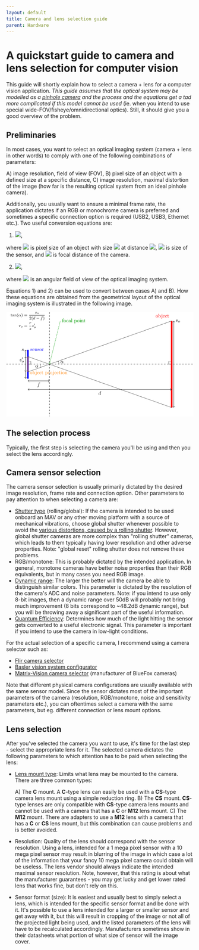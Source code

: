 ```yaml
---
layout: default
title: Camera and lens selection guide
parent: Hardware
---
```


# A quickstart guide to camera and lens selection for computer vision

This guide will shortly explain how to select a camera + lens for a computer vision application.
*This guide assumes that the optical system may be modelled as a [pinhole camera](https://en.wikipedia.org/wiki/Pinhole_camera_model) and the process and the equations get a tad more complicated if this model cannot be used* (ie. when you intend to use special wide-FOV/fisheye/omnidirectional optics).
Still, it should give you a good overview of the problem.

## Preliminaries

In most cases, you want to select an optical imaging system (camera + lens in other words) to comply with one of the following combinations of parameters:

 A) image resolution, field of view (FOV),
 B) pixel size of an object with a defined size at a specific distance,
 C) image resolution, maximal distortion of the image (how far is the resulting optical system from an ideal pinhole camera).

Additionally, you usually want to ensure a minimal frame rate, the application dictates if an RGB or monochrome camera is preferred and sometimes a specific connection option is required (USB2, USB3, Ethernet etc.).
Two useful conversion equations are:

 1) <img src="https://render.githubusercontent.com/render/math?math=r_o=\frac{rs_of}{s(d-f)}">,

where <img src="https://render.githubusercontent.com/render/math?math=r_o"> is pixel size of an object with size <img src="https://render.githubusercontent.com/render/math?math=s_o"> at distance <img src="https://render.githubusercontent.com/render/math?math=d">, <img src="https://render.githubusercontent.com/render/math?math=s"> is size of the sensor, and <img src="https://render.githubusercontent.com/render/math?math=f"> is focal distance of the camera.

 2) <img src="https://render.githubusercontent.com/render/math?math=FOV=2\mathrm{atan}\left(\frac{s}{2f}\right)">,

where <img src="https://render.githubusercontent.com/render/math?math=FOV"> is an angular field of view of the optical imaging system.

Equations 1) and 2) can be used to convert between cases A) and B).
How these equations are obtained from the geometrical layout of the optical imaging system is illustrated in the following image.

![Illustration of the optical imaging system geometry](fig/lens_selection1.svg)

## The selection process

Typically, the first step is selecting the camera you'll be using and then you select the lens accordingly.

## Camera sensor selection

The camera sensor selection is usually primarily dictated by the desired image resolution, frame rate and connection option.
Other parameters to pay attention to when selecting a camera are:

 * [Shutter type](https://www.flir.com/support-center/iis/machine-vision/knowledge-base/key-differences-between-rolling-shutter-and-frame-global-shutter/) (rolling/global):
   If the camera is intended to be used onboard an MAV or any other moving platform with a source of mechanical vibrations, choose global shutter whenever possible to avoid the [various distortions, caused by a rolling shutter](https://en.wikipedia.org/wiki/Rolling_shutter).
   However, global shutter cameras are more complex than "rolling shutter" cameras, which leads to them typically having lower resolution and other adverse properties.
   Note: "global reset" rolling shutter does not remove these problems.
 * RGB/monotone:
   This is probably dictated by the intended application.
   In general, monotone cameras have better noise properties than their RGB equivalents, but in many cases you need RGB image.
 * [Dynamic range](https://en.wikipedia.org/wiki/Dynamic_range):
   The larger the better will the camera be able to distinguish similar colors. 
   This parameter is dictated by the resolution of the camera's ADC and noise parameters.
   Note: if you intend to use only 8-bit images, then a dynamic range over 50dB will probably not bring much improvement (8 bits correspond to ~48.2dB dynamic range), but you will be throwing away a significant part of the useful information.
 * [Quantum Efficiency](https://www.flir.com/discover/iis/machine-vision/how-to-evaluate-camera-sensitivity/):
   Determines how much of the light hitting the sensor gets converted to a useful electronic signal.
   This parameter is important if you intend to use the camera in low-light conditions.

For the actual selection of a specific camera, I recommend using a camera selector such as:

 * [Flir camera selector](https://www.flir.com/browse/industrial/machine-vision-cameras/modelselector/)
 * [Basler vision system configurator](https://www.baslerweb.com/en/products/tools/vision-system-configurator/#/selection/camera)
 * [Matrix-Vision camera selector](https://www.matrix-vision.com/camera-selector.html) (manufacturer of BlueFox cameras)

Note that different physical camera configurations are usually available with the same sensor model.
Since the sensor dictates most of the important parameters of the camera (resolution, RGB/monotone, noise and sensitivity parameters etc.), you can oftentimes select a camera with the same parameters, but eg. different connection or lens mount options. 

## Lens selection

After you've selected the camera you want to use, it's time for the last step - select the appropriate lens for it.
The selected camera dictates the following parameters to which attention has to be paid when selecting the lens:

 * [Lens mount type](https://www.flir.com/support-center/iis/machine-vision/application-note/selecting-a-lens-for-your-camera/):
   Limits what lens may be mounted to the camera.
   There are three common types:
   
    A) The **C** mount. A **C**-type lens can easily be used with a **CS**-type camera lens mount using a simple reduction ring.
    B) The **CS** mount. **CS**-type lenses are only compatible with **CS**-type camera lens mounts and cannot be used with a camera that has a **C** or **M12** lens mount.
    C) The **M12** mount. There are adapters to use a **M12** lens with a camera that has a **C** or **CS** lens mount, but this combination can cause problems and is better avoided.
 * Resolution:
   Quality of the lens should correspond with the sensor resolution.
   Using a lens, intended for a 1 mega pixel sensor with a 10 mega pixel sensor may result in blurring of the image in which case a lot of the information that your fancy 10 mega pixel camera could obtain will be useless.
   The lens vendor should always indicate the intended maximal sensor resolution.
   Note, however, that this rating is about what the manufacturer guarantees - you may get lucky and get lower rated lens that works fine, but don't rely on this.
 * Sensor format (size):
   It is easiest and usually best to simply select a lens, which is intended for the specific sensor format and be done with it.
   It's possible to use a lens intended for a larger or smaller sensor and get away with it, but this will result in cropping of the image or not all of the projected light being used, and the listed parameters of the lens will have to be recalculated accordingly.
   Manufacturers sometimes show in their datasheets what portion of what size of sensor will the image cover.

